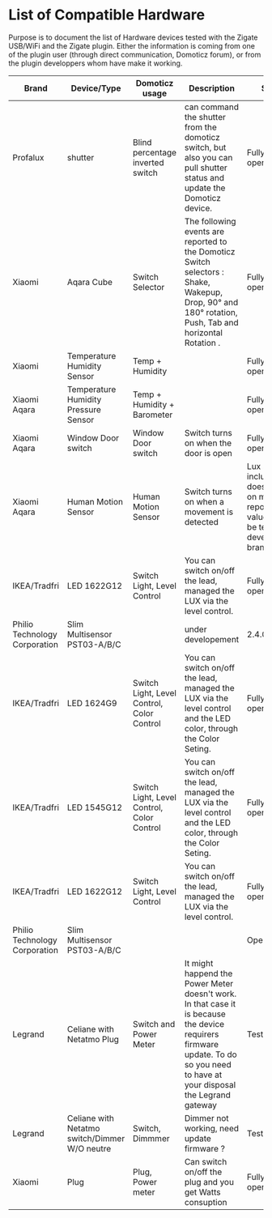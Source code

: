 # List of Compatible Hardware
Purpose is to document the list of Hardware devices tested with the Zigate USB/WiFi and the Zigate plugin.
Either the information is coming from one of the plugin user (through direct communication, Domoticz forum), or from the plugin developpers whom have make it working.


| Brand | Device/Type | Domoticz usage | Description | Status | Plugin Version |
| ----- | ----------- | -------------- | ----------- | ------ | -------------- |
| Profalux | shutter | Blind percentage inverted switch | can command the shutter from the domoticz switch, but also you can pull shutter status and update the Domoticz device. | Fully operationnal | 2.3.5 | 
| Xiaomi | Aqara Cube | Switch Selector | The following events are reported to the Domoticz Switch selectors : Shake, Wakepup, Drop, 90° and 180° rotation, Push, Tab and horizontal Rotation . | Fully operationnal | 2.4.0 |
| Xiaomi | Temperature Humidity Sensor | Temp + Humidity | | Fully operationnal | 2.3.5 |
| Xiaomi Aqara | Temperature Humidity Pressure Sensor | Temp + Humidity + Barometer | | Fully operationnal | 2.3.5 |
| Xiaomi Aqara | Window Door switch | Window Door switch | Switch turns on when the door is open | Fully operationnal | 2.3.5 |
| Xiaomi Aqara | Human Motion Sensor | Human Motion Sensor | Switch turns on when a movement is detected | Lux sensor included doesn't work on master - report false values - To be tested in developement branch | 2.3.5 |
| IKEA/Tradfri | LED 1622G12 | Switch Light, Level Control | You can switch on/off the lead, managed the LUX via the level control. | Fully operationnal | 2.3.5 |
| Philio Technology Corporation | Slim Multisensor PST03-A/B/C |  | under developement | 2.4.0 |
| IKEA/Tradfri | LED 1624G9  | Switch Light, Level Control, Color Control | You can switch on/off the lead, managed the LUX via the level control and the LED color, through the Color Seting. | Fully operationnal | 2.4.0 |
| IKEA/Tradfri | LED 1545G12  | Switch Light, Level Control, Color Control | You can switch on/off the lead, managed the LUX via the level control and the LED color, through the Color Seting. | Fully operationnal | 2.4.0 |
| IKEA/Tradfri | LED 1622G12 | Switch Light, Level Control | You can switch on/off the lead, managed the LUX via the level control. | Fully operationnal | 2.3.5 |
| Philio Technology Corporation | Slim Multisensor PST03-A/B/C | | | Operationnal | 2.4.0 |
| Legrand | Celiane with Netatmo Plug | Switch and Power Meter | It might happend the Power Meter doesn't work. In that case it is because the device requirers firmware update. To do so you need to have at your disposal the Legrand gateway | Tested | 2.4.0 |
| Legrand | Celiane with Netatmo switch/Dimmer W/O neutre | Switch, Dimmmer | Dimmer not working, need update firmware ? | Tested | 2.4.0 |
| Xiaomi | Plug | Plug, Power meter | Can switch on/off the plug and you get Watts consuption | Fully operationnal |  |
